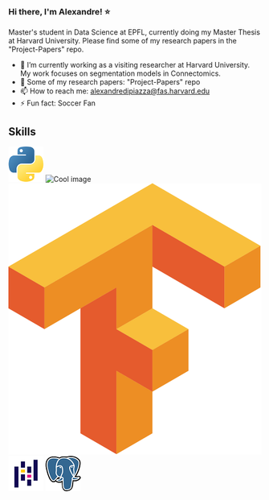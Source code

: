 ### Hi there, I'm Alexandre! :star: 
Master's student in Data Science at EPFL, currently doing my Master Thesis at Harvard University. Please find some of my research papers in the "Project-Papers" repo.


- 🔭 I’m currently working as a visiting researcher at Harvard University. My work focuses on segmentation models in Connectomics.
- :page_facing_up: Some of my research papers: "Project-Papers" repo
- 📫 How to reach me: alexandredipiazza@fas.harvard.edu 
- ⚡ Fun fact: Soccer Fan

## Skills


![Cool image](./python_logo.png)
![Cool image](./pytorch_ogo.png)
![Cool image](./Tensorflow_logo.svg.png)
![Cool image](./pandas_logo.png)
![Cool image](./Postgresql_elephant.png)




